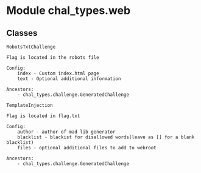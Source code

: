 Module chal_types.web
=====================

Classes
-------

`RobotsTxtChallenge`

``` 
Flag is located in the robots file
 
Config:
    index - Custom index.html page
    text - Optional additional information

Ancestors:
    - chal_types.challenge.GeneratedChallenge
 ```

`TemplateInjection`

```
Flag is located in flag.txt

Config:
    author - author of mad lib generator
    blacklist - blackist for disallowed words(leave as [] for a blank blacklist)
    files - optional additional files to add to webroot

Ancestors:
    - chal_types.challenge.GeneratedChallenge
```